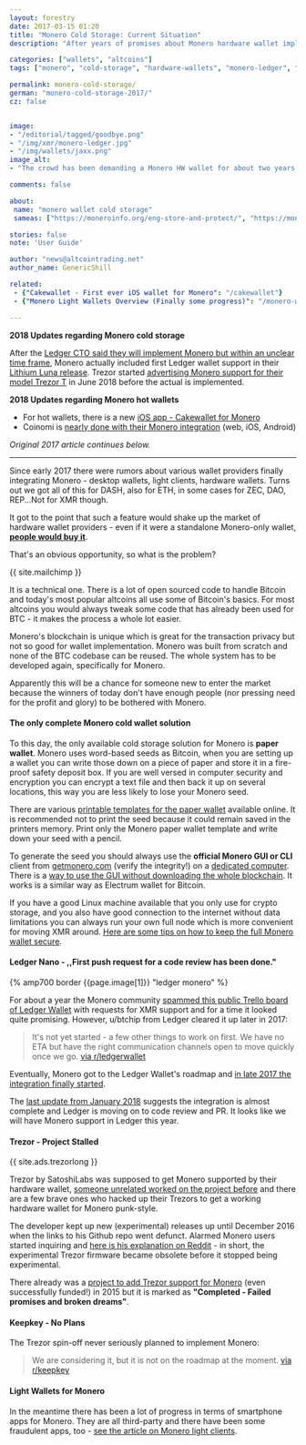 ```yaml
---
layout: forestry
date: 2017-03-15 01:20
title: "Monero Cold Storage: Current Situation"
description: "After years of promises about Monero hardware wallet implementations in 2018 we are finally getting ... Ledger wallet in beta. Let's not get out hopes up."

categories: ["wallets", "altcoins"]
tags: ["monero", "cold-storage", "hardware-wallets", "monero-ledger", "monero-trezor"]

permalink: monero-cold-storage/
german: "monero-cold-storage-2017/"
cz: false


image:
- "/editorial/tagged/goodbye.png"
- "/img/xmr/monero-ledger.jpg"
- "/img/wallets/jaxx.png"
image_alt:
- "The crowd has been demanding a Monero HW wallet for about two years now but there still isn't a convenient cold storage for XMR in 2018."

comments: false

about:
 name: "monero wallet cold storage"
 sameas: ["https://moneroinfo.org/eng-store-and-protect/", "https://monero.stackexchange.com/questions/tagged/cold-storage"]

stories: false
note: 'User Guide'

author: "news@altcointrading.net"
author_name: GenericShill

related:
 - {"Cakewallet - First ever iOS wallet for Monero": "/cakewallet"}
 - {"Monero Light Wallets Overview (Finally some progress)": "/monero-wallet/"}

---
```



**2018 Updates regarding Monero cold storage**

After the [Ledger CTO said they will implement Monero but within an unclear time frame](https://www.altcointrading.net/ledger-monero), Monero actually included first Ledger wallet support in their [Lithium Luna release](https://getmonero.org/2018/03/29/monero-0.12.0.0-released.html). Trezor started [advertising Monero support for their model Trezor T](https://www.reddit.com/r/Monero/comments/8pika5/monero_support_on_new_trezor_model_t/) in June 2018 before the actual is implemented.


**2018 Updates regarding Monero hot wallets**

* For hot wallets, there is a new [iOS app - Cakewallet for Monero](/cakewallet)
* Coinomi is [nearly done with their Monero integration](https://twitter.com/kimionis/status/954112970338029570) (web, iOS, Android)

*Original 2017 article continues below.*

<hr>


Since early 2017 there were rumors about various wallet providers finally integrating Monero - desktop wallets, light clients, hardware wallets. Turns out we got all of this for DASH, also for ETH, in some cases for ZEC, DAO, REP...Not for XMR though.

It got to the point that such a feature would shake up the market of hardware wallet providers - even if it were a standalone Monero-only wallet, **[people would buy it](https://www.reddit.com/r/Monero/comments/5lf9ns/is_there_any_update_on_monero_support_for_the/)**.

That's an obvious opportunity, so what is the problem?

{{ site.mailchimp }}

It is a technical one. There is a lot of open sourced code to handle Bitcoin and today's most popular altcoins all use some of Bitcoin's basics. For most altcoins you would always tweak some code that has already been used for BTC - it makes the process a whole lot easier.

Monero's blockchain is unique which is great for the transaction privacy but not so good for wallet implementation. Monero was built from scratch and none of the BTC codebase can be reused. The whole system has to be developed again, specifically for Monero.

Apparently this will be a chance for someone new to enter the market because the winners of today don't have enough people (nor pressing need for the profit and glory) to be bothered with Monero.

#### The only complete Monero cold wallet solution

To this day, the only available cold storage solution for Monero is **paper wallet**. Monero uses word-based seeds as Bitcoin, when you are setting up a wallet you can write those down on a piece of paper and store it in a fire-proof safety deposit box. If you are well versed in computer security and encryption you can encrypt a text file and then back it up on several locations, this way you are less likely to lose your Monero seed.

There are various [printable templates for the paper wallet](https://www.monero.how/monero-paper-wallet-offline-cold-storage) available online. It is recommended not to print the seed because it could remain saved in the printers memory. Print only the Monero paper wallet template and write down your seed with a pencil.

To generate the seed you should always use the **official Monero GUI or CLI** client from [getmonero.com](https://getmonero.org/downloads/) (verify the integrity!) on a [dedicated computer](/security/device-management). There is a [way to use the GUI without downloading the whole blockchain](https://getmonero.org/resources/user-guides/remote_node_gui.html). It works is a similar way as Electrum wallet for Bitcoin.

If you have a good Linux machine available that you only use for crypto storage, and you also have good connection to the internet without data limitations you can always run your own full node which is more convenient for moving XMR around. [Here are some tips on how to keep the full Monero wallet secure](https://monero.stackexchange.com/questions/7330/best-practices-to-keep-monero-wallet-secure).

#### Ledger Nano - ,,First push request for a code review has been done."

{% amp700 border {{page.image[1]}} "ledger monero" %}

For about a year the Monero community [spammed this public Trello board of Ledger Wallet](https://trello.com/c/wsK0myEm/52-monero-support) with requests for XMR support and for a time it looked quite promising. However, u/btchip from Ledger cleared it up later in 2017:

> It's not yet started - a few other things to work on first. We have no ETA but have the right communication channels open to move quickly once we go. [via r/ledgerwallet](https://www.reddit.com/r/Monero/comments/5lf9ns/is_there_any_update_on_monero_support_for_the/dbvmfo0/)

Eventually, Monero got to the Ledger Wallet's roadmap and [in late 2017 the integration finally started](https://www.reddit.com/r/Monero/comments/6y2kcf/ledger_hardware_wallet_monero_integration_started/).

The [last update from January 2018](https://www.reddit.com/r/Monero/comments/7pfj0z/ledger_hardware_wallet_monero_integration_some/) suggests the integration is almost complete and Ledger is moving on to code review and PR. It looks like we will have Monero support in Ledger this year.

#### Trezor - Project Stalled

<p>
{{ site.ads.trezorlong }}
</p>

Trezor by SatoshiLabs was supposed to get Monero supported by their hardware wallet, [someone unrelated worked on the project before](https://forum.getmonero.org/4/academic-and-technical/2495/experimental-trezor-firmware-testing) and there are a few brave ones who hacked up their Trezors to get a working hardware wallet for Monero punk-style.

The developer kept up new (experimental) releases up until December 2016 when the links to his Github repo went defunct. Alarmed Monero users started inquiring and [here is his explanation on Reddit](https://www.reddit.com/r/TREZOR/comments/5ezhly/monero_with_trezor/) - in short, the experimental Trezor firmware became obsolete before it stopped being experimental.

There already was a [project to add Trezor support for Monero](https://forum.getmonero.org/9/work-in-progress/265/adding-monero-support-for-trezor?page=&noscroll=1#post-1520) (even successfully funded!) in 2015 but it is marked as **"Completed  -  Failed promises and broken dreams"**.

#### Keepkey - No Plans

The Trezor spin-off never seriously planned to implement Monero:

> We are considering it, but it is not on the roadmap at the moment. [ via r/keepkey](https://www.reddit.com/r/keepkey/comments/5m58vv/monero_support/dc1fkzx/)

#### Light Wallets for Monero

In the meantime there has been a lot of progress in terms of smartphone apps for Monero. They are all third-party and there have been some fraudulent apps, too - [see the article on Monero light clients](/monero-wallet/).
